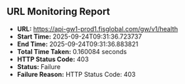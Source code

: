 ## URL Monitoring Report

- **URL:** https://api-gw1-prod1.fisglobal.com/gw/v1/health
- **Start Time:** 2025-09-24T09:31:36.723737
- **End Time:** 2025-09-24T09:31:36.883821
- **Total Time Taken:** 0.160084 seconds
- **HTTP Status Code:** 403
- **Status:** Failure
- **Failure Reason:** HTTP Status Code: 403
